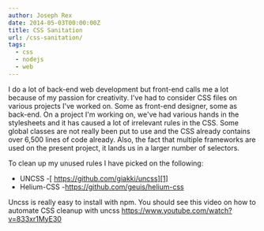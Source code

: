 ```yaml
---
author: Joseph Rex
date: 2014-05-03T00:00:00Z
title: CSS Sanitation
url: /css-sanitation/
tags:
  - css
  - nodejs
  - web
---
```


I do a lot of back-end web development but front-end calls me a lot because of my passion for creativity. I've had to consider CSS files on various projects I've worked on. Some as front-end designer, some as back-end. On a project I'm working on, we've had various hands in the stylesheets and it has caused a lot of irrelevant rules in the CSS. Some global classes are not really been put to use and the CSS already contains over 6,500 lines of code already. Also, the fact that multiple frameworks are used on the present project, it lands us in a larger number of selectors.
<!--more-->

To clean up my unused rules I have picked on the following:

  * UNCSS -[ https://github.com/giakki/uncss][1]
  * Helium-CSS -<https://github.com/geuis/helium-css>

Uncss is really easy to install with npm. You should see this video on how to automate CSS cleanup with uncss <https://www.youtube.com/watch?v=833xr1MyE30>

 [1]: https://github.com/giakki/uncss
